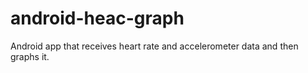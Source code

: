 # android-heac-graph
Android app that receives heart rate and accelerometer data and then graphs it.
